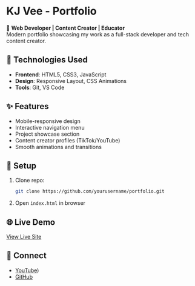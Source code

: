 # KJ Vee - Portfolio

🚀 **Web Developer | Content Creator | Educator**  
Modern portfolio showcasing my work as a full-stack developer and tech content creator.

## 🔧 Technologies Used
- **Frontend**: HTML5, CSS3, JavaScript
- **Design**: Responsive Layout, CSS Animations
- **Tools**: Git, VS Code

## ✨ Features
- Mobile-responsive design
- Interactive navigation menu
- Project showcase section
- Content creator profiles (TikTok/YouTube)
- Smooth animations and transitions

## 🚀 Setup
1. Clone repo:
   ```bash
   git clone https://github.com/yourusername/portfolio.git
   ```
2. Open `index.html` in browser

## 🌐 Live Demo  
[View Live Site](https://awanybill.github.io/Portfolio/)

## 📱 Connect
- [YouTube](https://youtube.com/@kjveecreations?si=PJSb5I4tabo3NsBc))
- [GitHub](https://github.com/awanybill)
